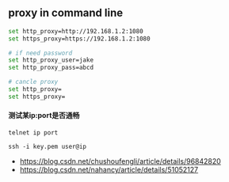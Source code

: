 ## proxy in command line
```bash
set http_proxy=http://192.168.1.2:1080
set https_proxy=https://192.168.1.2:1080

# if need password
set http_proxy_user=jake
set http_proxy_pass=abcd

# cancle proxy
set http_proxy=
set https_proxy=
```


#### 测试某ip:port是否通畅
```
telnet ip port
```

```
ssh -i key.pem user@ip
```
* https://blog.csdn.net/chushoufengli/article/details/96842820
* https://blog.csdn.net/nahancy/article/details/51052127
